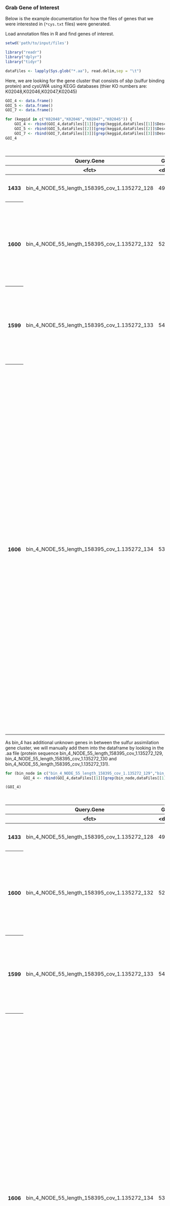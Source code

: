 ### Grab Gene of Interest

Below is the example documentation for how the files of genes that we were interested in (`*cys.txt` files) were generated. 

Load annotation files in R and find genes of interest. 

```R
setwd('path/to/input/files')

library("readr")
library("dplyr")
library("tidyr")

dataFiles <- lapply(Sys.glob("*.aa"), read.delim,sep = "\t")
```

Here, we are looking for the gene cluster that consists of *sbp* (sulfur binding protein) and *cysUWA* using KEGG databases (thier KO numbers are: K02048,K02046,K02047,K02045)

```R
GOI_4 <- data.frame()
GOI_5 <- data.frame()
GOI_7 <- data.frame()

for (keggid in c("K02048","K02046","K02047","K02045")) {
    GOI_4 <- rbind(GOI_4,dataFiles[[1]][grep(keggid,dataFiles[[1]]$Description.2),])
    GOI_5 <- rbind(GOI_5,dataFiles[[2]][grep(keggid,dataFiles[[2]]$Description.2),])
    GOI_7 <- rbind(GOI_7,dataFiles[[3]][grep(keggid,dataFiles[[3]]$Description.2),])}
GOI_4
```

<table>
<caption>A data.frame: 4 × 33</caption>
<thead>
	<tr><th></th><th scope=col>Query.Gene</th><th scope=col>GC.</th><th scope=col>Contig.name</th><th scope=col>Start.position</th><th scope=col>Stop.position</th><th scope=col>Orientation</th><th scope=col>Query.sequence</th><th scope=col>Signalling</th><th scope=col>Signal.confidence</th><th scope=col>Target.gene..UniProt.</th><th scope=col>⋯</th><th scope=col>Coverage.2</th><th scope=col>E.value.2</th><th scope=col>Description.2</th><th scope=col>Taxonomy.2</th><th scope=col>Target.gene..Pfam.</th><th scope=col>E.value.3</th><th scope=col>Description.3</th><th scope=col>Target.gene..TIGRfam.</th><th scope=col>E.value.4</th><th scope=col>Description.4</th></tr>
	<tr><th></th><th scope=col>&lt;fct&gt;</th><th scope=col>&lt;dbl&gt;</th><th scope=col>&lt;fct&gt;</th><th scope=col>&lt;int&gt;</th><th scope=col>&lt;int&gt;</th><th scope=col>&lt;fct&gt;</th><th scope=col>&lt;fct&gt;</th><th scope=col>&lt;fct&gt;</th><th scope=col>&lt;fct&gt;</th><th scope=col>&lt;fct&gt;</th><th scope=col>⋯</th><th scope=col>&lt;fct&gt;</th><th scope=col>&lt;fct&gt;</th><th scope=col>&lt;fct&gt;</th><th scope=col>&lt;fct&gt;</th><th scope=col>&lt;fct&gt;</th><th scope=col>&lt;fct&gt;</th><th scope=col>&lt;fct&gt;</th><th scope=col>&lt;fct&gt;</th><th scope=col>&lt;fct&gt;</th><th scope=col>&lt;fct&gt;</th></tr>
</thead>
<tbody>
	<tr><th scope=row>1433</th><td>bin_4_NODE_55_length_158395_cov_1.135272_128</td><td>49.90</td><td>bin_4_NODE_55_length_158395_cov_1.135272</td><td>0</td><td>0</td><td>Reverse</td><td>MKFNIWLSVGLLTFALAGASQAFADRTLLNVSYDPTRELYEEYNREFIRYWQEKTGEKITVKQSHGGSGKQARAVIDGVPADIVTLALAHDIDAISEQSGLIPAEWQKRLPNNSSPYLSTIVLLVRKDNPKGIRDWDDLIKPGVAVITPNPKTSGGARWNYLAAWGFALKKYDGDEAKAQEFLTRLYKNVSILDSGARGSTINFIQRGIGDVLISWENEAFLALKEYGPEKFEIIIPSISILAEPPVAVVDKNVDKHGVRNIAQAYLEYLYDKKGQEIAARNFYRPSDPEIAKKYAHQFPAINLFTINEVFGGWPQAQSIHFKDGGLFDKIYVNQ*                           </td><td>-</td><td>-</td><td>A0A1H9YF74</td><td>⋯</td><td>99.701493</td><td>-1.000000</td><td>K02048: sbp1; Prokaryotic sulfate-/thiosulfate-binding protein           </td><td>Nitrosomonas europaea</td><td>PF12849.7; PF01547.25; PF13531.6; PF13343.6                                                                                                        </td><td>0.000200; 0.000000; 0.000000; 0.000000                                                                                          </td><td>PBP_like_2; SBP_bac_1; SBP_bac_11; SBP_bac_6                                                            </td><td>TIGR00971; TIGR03261                                                                                                                                                                                                                                                                                                                                                                                                                                                                                                                                                                                                                                        </td><td>0.000000; 0.000001                                                                                                                                                                                                                                                                                                                                                                                                                                                                                                                                                                                </td><td>TIGR00971; TIGR03261                                                                                                                                                                                                                                                                                                                                                                                                                                                                                                                                                                                                                                        </td></tr>
	<tr><th scope=row>1600</th><td>bin_4_NODE_55_length_158395_cov_1.135272_132</td><td>52.88</td><td>bin_4_NODE_55_length_158395_cov_1.135272</td><td>0</td><td>0</td><td>Reverse</td><td>MSTFKQYSVLPGFNLALGFTLLYLSLVVLIPLSAAFIHSAKLTWPEFWSTVTAPRVVASYRLTFGASFAAAVVNTFFGLLVAWVLVRYPFPGKRLVDALIDLPFALPTSVAGITLTAIYAGNGWLGQYLEPLGIKVAFTPVGVFVALTFIGLPFVVRTVQPVLEDIEKELEEAAAMLGATRWQTFRYVIFPAVLPALTTGFALAFARAIGEYGSVIFIAGNIPMVSEITPLLIITKLEQYDYAGATAIAVVMLVISFILLLIINLLQWWVRHRSIKA*                                                                                     </td><td>-</td><td>-</td><td>A0A1H9YF01</td><td>⋯</td><td>99.638989</td><td>-1.000000</td><td>K02046: cysU; cysU; sulfate transport ABC transporter protein            </td><td>Nitrosomonas europaea</td><td>PF00528.22                                                                                                                                         </td><td>0.000000                                                                                                                        </td><td>BPD_transp_1                                                                                            </td><td>TIGR00969; TIGR00974; TIGR01097; TIGR01253; TIGR01581; TIGR02138; TIGR02139; TIGR02140; TIGR02141; TIGR03226; TIGR03255; TIGR03262; TIGR03416                                                                                                                                                                                                                                                                                                                                                                                                                                                                                                               </td><td>0.000000; 0.000000; 0.000001; 0.000000; 0.000000; 0.000000; 0.000000; 0.000000; 0.000000; 0.000000; 0.000000; 0.000000; 0.000220                                                                                                                                                                                                                                                                                                                                                                                                                                                                  </td><td>TIGR00969; TIGR00974; TIGR01097; TIGR01253; TIGR01581; TIGR02138; TIGR02139; TIGR02140; TIGR02141; TIGR03226; TIGR03255; TIGR03262; TIGR03416                                                                                                                                                                                                                                                                                                                                                                                                                                                                                                               </td></tr>
	<tr><th scope=row>1599</th><td>bin_4_NODE_55_length_158395_cov_1.135272_133</td><td>54.27</td><td>bin_4_NODE_55_length_158395_cov_1.135272</td><td>0</td><td>0</td><td>Reverse</td><td>MTAVPLLQTSPAPHKVVTQESPWARWTLILLALSFLSLFLLLPLVAVFFEALRKGWEVYLAAITEPDALAAIRLTLIAAAIAVPLNLIFGIAAAWAIAKFEFRGKSILTSLIDLPFSVSPVVAGLIYVLIFGLQGWIGPWLREHDLSIIFAVPGIVLATIFVTVPFIARELIPLMQAQGSEEEEAAIILGASGWQTLWYVTLPNIKWGLLYGTILCNARAMGEFGAVSVVSGHIRGLTNTLSLHVEILYNEYNFVAAFAVASLLALLALITLVLKTLVEAKVAQQTSRGNHS*                                                                      </td><td>-</td><td>-</td><td>A0A1H9YF25</td><td>⋯</td><td>99.657534</td><td>-1.000000</td><td>K02047: cysW; cysW; sulfate transport ABC transporter protein            </td><td>Nitrosomonas europaea</td><td>PF00528.22                                                                                                                                         </td><td>0.000000                                                                                                                        </td><td>BPD_transp_1                                                                                            </td><td>TIGR00969; TIGR00974; TIGR01097; TIGR01253; TIGR01581; TIGR02138; TIGR02139; TIGR02140; TIGR02141; TIGR03226; TIGR03255; TIGR03262                                                                                                                                                                                                                                                                                                                                                                                                                                                                                                                          </td><td>0.000000; 0.000000; 0.000420; 0.000000; 0.000000; 0.000000; 0.000000; 0.000000; 0.000000; 0.000000; 0.000019; 0.000000                                                                                                                                                                                                                                                                                                                                                                                                                                                                            </td><td>TIGR00969; TIGR00974; TIGR01097; TIGR01253; TIGR01581; TIGR02138; TIGR02139; TIGR02140; TIGR02141; TIGR03226; TIGR03255; TIGR03262                                                                                                                                                                                                                                                                                                                                                                                                                                                                                                                          </td></tr>
	<tr><th scope=row>1606</th><td>bin_4_NODE_55_length_158395_cov_1.135272_134</td><td>53.35</td><td>bin_4_NODE_55_length_158395_cov_1.135272</td><td>0</td><td>0</td><td>Reverse</td><td>MTIEIHDLSKQFGSFTALNDINLKVNPGELLALLGPSGSGKTTLLRVIAGLETADSGQVLFNEEDSTDKHIRDRHVGFVFQHYALFRNMTIFENVAFGLRVRPRKQRPNAPEINHRVTELLQLVQLDWLADRYPHQLSGGQRQRIALARALAVEPSVLLLDEPFGALDAKVRKELRAWLRKLHDDMHITSVFVTHDQEEALEVADRIVVMNRGRIEQIGTPDEVYEKPANPFVYEFLGHVNLFHGRVHQGHAWIGDLEVDAPEYSEAEDLSAIAYVRPHDIEVDRTLNGEPALAAHIVHILAIGPVVRLELAGKDNQSTNSIYAEISKERFRELQLARGDQVFIKPRKLDLFPNHAQNGSIH*</td><td>-</td><td>-</td><td>Q82WT5    </td><td>⋯</td><td>99.723757</td><td>-1.000000</td><td>K02045: cysA; cysA; sulfate transport ATP-binding ABC transporter protein</td><td>Nitrosomonas europaea</td><td>PF00004.29; PF13191.6; PF13304.6; PF13401.6; PF13476.6; PF13555.6; PF00005.27; PF17850.1; PF05729.12; PF02463.19; PF05621.11; PF03459.17; PF12857.7</td><td>0.000500; 0.000035; 0.000000; 0.000150; 0.000200; 0.000096; 0.000000; 0.000000; 0.000930; 0.000000; 0.000770; 0.000009; 0.000000</td><td>AAA; AAA_16; AAA_21; AAA_22; AAA_23; AAA_29; ABC_tran; CysA_C_terminal; NACHT; SMC_N; TniB; TOBE; TOBE_3</td><td>TIGR00611; TIGR00630; TIGR00954; TIGR00955; TIGR00956; TIGR00957; TIGR00958; TIGR00968; TIGR00972; TIGR01166; TIGR01184; TIGR01186; TIGR01187; TIGR01188; TIGR01189; TIGR01192; TIGR01193; TIGR01194; TIGR01257; TIGR01271; TIGR01277; TIGR01288; TIGR01842; TIGR01846; TIGR01978; TIGR02142; TIGR02203; TIGR02204; TIGR02211; TIGR02314; TIGR02315; TIGR02323; TIGR02324; TIGR02633; TIGR02673; TIGR02769; TIGR02770; TIGR02857; TIGR02868; TIGR02982; TIGR03005; TIGR03258; TIGR03265; TIGR03269; TIGR03375; TIGR03410; TIGR03411; TIGR03415; TIGR03522; TIGR03608; TIGR03719; TIGR03740; TIGR03771; TIGR03796; TIGR03797; TIGR03864; TIGR03873; TIGR04406</td><td>0.000020; 0.000000; 0.000000; 0.000000; 0.000000; 0.000000; 0.000000; 0.000000; 0.000000; 0.000000; 0.000000; 0.000000; 0.000000; 0.000000; 0.000000; 0.000000; 0.000000; 0.000000; 0.000000; 0.000000; 0.000000; 0.000000; 0.000000; 0.000000; 0.000000; 0.000000; 0.000000; 0.000000; 0.000000; 0.000000; 0.000000; 0.000000; 0.000000; 0.000000; 0.000000; 0.000000; 0.000000; 0.000000; 0.000000; 0.000000; 0.000000; 0.000000; 0.000000; 0.000000; 0.000000; 0.000000; 0.000000; 0.000000; 0.000000; 0.000000; 0.000000; 0.000000; 0.000000; 0.000000; 0.000000; 0.000000; 0.000000; 0.000000</td><td>TIGR00611; TIGR00630; TIGR00954; TIGR00955; TIGR00956; TIGR00957; TIGR00958; TIGR00968; TIGR00972; TIGR01166; TIGR01184; TIGR01186; TIGR01187; TIGR01188; TIGR01189; TIGR01192; TIGR01193; TIGR01194; TIGR01257; TIGR01271; TIGR01277; TIGR01288; TIGR01842; TIGR01846; TIGR01978; TIGR02142; TIGR02203; TIGR02204; TIGR02211; TIGR02314; TIGR02315; TIGR02323; TIGR02324; TIGR02633; TIGR02673; TIGR02769; TIGR02770; TIGR02857; TIGR02868; TIGR02982; TIGR03005; TIGR03258; TIGR03265; TIGR03269; TIGR03375; TIGR03410; TIGR03411; TIGR03415; TIGR03522; TIGR03608; TIGR03719; TIGR03740; TIGR03771; TIGR03796; TIGR03797; TIGR03864; TIGR03873; TIGR04406</td></tr>
</tbody>
</table>

As bin_4 has additional unknown genes in between the sulfur assimilation gene cluster, we will manually add them into the dataframe by looking in the .aa file (protein sequence bin_4_NODE_55_length_158395_cov_1.135272_129, bin_4_NODE_55_length_158395_cov_1.135272_130 and bin_4_NODE_55_length_158395_cov_1.135272_131).

```R
for (bin_node in c("bin_4_NODE_55_length_158395_cov_1.135272_129","bin_4_NODE_55_length_158395_cov_1.135272_130","bin_4_NODE_55_length_158395_cov_1.135272_131")) {
        GOI_4 <- rbind(GOI_4,dataFiles[[1]][grep(bin_node,dataFiles[[1]]$Query.Gene),])}

(GOI_4)
```

<table>
<caption>A data.frame: 7 × 33</caption>
<thead>
	<tr><th></th><th scope=col>Query.Gene</th><th scope=col>GC.</th><th scope=col>Contig.name</th><th scope=col>Start.position</th><th scope=col>Stop.position</th><th scope=col>Orientation</th><th scope=col>Query.sequence</th><th scope=col>Signalling</th><th scope=col>Signal.confidence</th><th scope=col>Target.gene..UniProt.</th><th scope=col>⋯</th><th scope=col>Coverage.2</th><th scope=col>E.value.2</th><th scope=col>Description.2</th><th scope=col>Taxonomy.2</th><th scope=col>Target.gene..Pfam.</th><th scope=col>E.value.3</th><th scope=col>Description.3</th><th scope=col>Target.gene..TIGRfam.</th><th scope=col>E.value.4</th><th scope=col>Description.4</th></tr>
	<tr><th></th><th scope=col>&lt;fct&gt;</th><th scope=col>&lt;dbl&gt;</th><th scope=col>&lt;fct&gt;</th><th scope=col>&lt;int&gt;</th><th scope=col>&lt;int&gt;</th><th scope=col>&lt;fct&gt;</th><th scope=col>&lt;fct&gt;</th><th scope=col>&lt;fct&gt;</th><th scope=col>&lt;fct&gt;</th><th scope=col>&lt;fct&gt;</th><th scope=col>⋯</th><th scope=col>&lt;fct&gt;</th><th scope=col>&lt;fct&gt;</th><th scope=col>&lt;fct&gt;</th><th scope=col>&lt;fct&gt;</th><th scope=col>&lt;fct&gt;</th><th scope=col>&lt;fct&gt;</th><th scope=col>&lt;fct&gt;</th><th scope=col>&lt;fct&gt;</th><th scope=col>&lt;fct&gt;</th><th scope=col>&lt;fct&gt;</th></tr>
</thead>
<tbody>
	<tr><th scope=row>1433</th><td>bin_4_NODE_55_length_158395_cov_1.135272_128</td><td>49.90</td><td>bin_4_NODE_55_length_158395_cov_1.135272</td><td>0</td><td>0</td><td>Reverse</td><td>MKFNIWLSVGLLTFALAGASQAFADRTLLNVSYDPTRELYEEYNREFIRYWQEKTGEKITVKQSHGGSGKQARAVIDGVPADIVTLALAHDIDAISEQSGLIPAEWQKRLPNNSSPYLSTIVLLVRKDNPKGIRDWDDLIKPGVAVITPNPKTSGGARWNYLAAWGFALKKYDGDEAKAQEFLTRLYKNVSILDSGARGSTINFIQRGIGDVLISWENEAFLALKEYGPEKFEIIIPSISILAEPPVAVVDKNVDKHGVRNIAQAYLEYLYDKKGQEIAARNFYRPSDPEIAKKYAHQFPAINLFTINEVFGGWPQAQSIHFKDGGLFDKIYVNQ*                           </td><td>-</td><td>-</td><td>A0A1H9YF74</td><td>⋯</td><td>99.701493</td><td>-1.000000</td><td>K02048: sbp1; Prokaryotic sulfate-/thiosulfate-binding protein           </td><td>Nitrosomonas europaea</td><td>PF12849.7; PF01547.25; PF13531.6; PF13343.6                                                                                                        </td><td>0.000200; 0.000000; 0.000000; 0.000000                                                                                          </td><td>PBP_like_2; SBP_bac_1; SBP_bac_11; SBP_bac_6                                                            </td><td>TIGR00971; TIGR03261                                                                                                                                                                                                                                                                                                                                                                                                                                                                                                                                                                                                                                        </td><td>0.000000; 0.000001                                                                                                                                                                                                                                                                                                                                                                                                                                                                                                                                                                                </td><td>TIGR00971; TIGR03261                                                                                                                                                                                                                                                                                                                                                                                                                                                                                                                                                                                                                                        </td></tr>
	<tr><th scope=row>1600</th><td>bin_4_NODE_55_length_158395_cov_1.135272_132</td><td>52.88</td><td>bin_4_NODE_55_length_158395_cov_1.135272</td><td>0</td><td>0</td><td>Reverse</td><td>MSTFKQYSVLPGFNLALGFTLLYLSLVVLIPLSAAFIHSAKLTWPEFWSTVTAPRVVASYRLTFGASFAAAVVNTFFGLLVAWVLVRYPFPGKRLVDALIDLPFALPTSVAGITLTAIYAGNGWLGQYLEPLGIKVAFTPVGVFVALTFIGLPFVVRTVQPVLEDIEKELEEAAAMLGATRWQTFRYVIFPAVLPALTTGFALAFARAIGEYGSVIFIAGNIPMVSEITPLLIITKLEQYDYAGATAIAVVMLVISFILLLIINLLQWWVRHRSIKA*                                                                                     </td><td>-</td><td>-</td><td>A0A1H9YF01</td><td>⋯</td><td>99.638989</td><td>-1.000000</td><td>K02046: cysU; cysU; sulfate transport ABC transporter protein            </td><td>Nitrosomonas europaea</td><td>PF00528.22                                                                                                                                         </td><td>0.000000                                                                                                                        </td><td>BPD_transp_1                                                                                            </td><td>TIGR00969; TIGR00974; TIGR01097; TIGR01253; TIGR01581; TIGR02138; TIGR02139; TIGR02140; TIGR02141; TIGR03226; TIGR03255; TIGR03262; TIGR03416                                                                                                                                                                                                                                                                                                                                                                                                                                                                                                               </td><td>0.000000; 0.000000; 0.000001; 0.000000; 0.000000; 0.000000; 0.000000; 0.000000; 0.000000; 0.000000; 0.000000; 0.000000; 0.000220                                                                                                                                                                                                                                                                                                                                                                                                                                                                  </td><td>TIGR00969; TIGR00974; TIGR01097; TIGR01253; TIGR01581; TIGR02138; TIGR02139; TIGR02140; TIGR02141; TIGR03226; TIGR03255; TIGR03262; TIGR03416                                                                                                                                                                                                                                                                                                                                                                                                                                                                                                               </td></tr>
	<tr><th scope=row>1599</th><td>bin_4_NODE_55_length_158395_cov_1.135272_133</td><td>54.27</td><td>bin_4_NODE_55_length_158395_cov_1.135272</td><td>0</td><td>0</td><td>Reverse</td><td>MTAVPLLQTSPAPHKVVTQESPWARWTLILLALSFLSLFLLLPLVAVFFEALRKGWEVYLAAITEPDALAAIRLTLIAAAIAVPLNLIFGIAAAWAIAKFEFRGKSILTSLIDLPFSVSPVVAGLIYVLIFGLQGWIGPWLREHDLSIIFAVPGIVLATIFVTVPFIARELIPLMQAQGSEEEEAAIILGASGWQTLWYVTLPNIKWGLLYGTILCNARAMGEFGAVSVVSGHIRGLTNTLSLHVEILYNEYNFVAAFAVASLLALLALITLVLKTLVEAKVAQQTSRGNHS*                                                                      </td><td>-</td><td>-</td><td>A0A1H9YF25</td><td>⋯</td><td>99.657534</td><td>-1.000000</td><td>K02047: cysW; cysW; sulfate transport ABC transporter protein            </td><td>Nitrosomonas europaea</td><td>PF00528.22                                                                                                                                         </td><td>0.000000                                                                                                                        </td><td>BPD_transp_1                                                                                            </td><td>TIGR00969; TIGR00974; TIGR01097; TIGR01253; TIGR01581; TIGR02138; TIGR02139; TIGR02140; TIGR02141; TIGR03226; TIGR03255; TIGR03262                                                                                                                                                                                                                                                                                                                                                                                                                                                                                                                          </td><td>0.000000; 0.000000; 0.000420; 0.000000; 0.000000; 0.000000; 0.000000; 0.000000; 0.000000; 0.000000; 0.000019; 0.000000                                                                                                                                                                                                                                                                                                                                                                                                                                                                            </td><td>TIGR00969; TIGR00974; TIGR01097; TIGR01253; TIGR01581; TIGR02138; TIGR02139; TIGR02140; TIGR02141; TIGR03226; TIGR03255; TIGR03262                                                                                                                                                                                                                                                                                                                                                                                                                                                                                                                          </td></tr>
	<tr><th scope=row>1606</th><td>bin_4_NODE_55_length_158395_cov_1.135272_134</td><td>53.35</td><td>bin_4_NODE_55_length_158395_cov_1.135272</td><td>0</td><td>0</td><td>Reverse</td><td>MTIEIHDLSKQFGSFTALNDINLKVNPGELLALLGPSGSGKTTLLRVIAGLETADSGQVLFNEEDSTDKHIRDRHVGFVFQHYALFRNMTIFENVAFGLRVRPRKQRPNAPEINHRVTELLQLVQLDWLADRYPHQLSGGQRQRIALARALAVEPSVLLLDEPFGALDAKVRKELRAWLRKLHDDMHITSVFVTHDQEEALEVADRIVVMNRGRIEQIGTPDEVYEKPANPFVYEFLGHVNLFHGRVHQGHAWIGDLEVDAPEYSEAEDLSAIAYVRPHDIEVDRTLNGEPALAAHIVHILAIGPVVRLELAGKDNQSTNSIYAEISKERFRELQLARGDQVFIKPRKLDLFPNHAQNGSIH*</td><td>-</td><td>-</td><td>Q82WT5    </td><td>⋯</td><td>99.723757</td><td>-1.000000</td><td>K02045: cysA; cysA; sulfate transport ATP-binding ABC transporter protein</td><td>Nitrosomonas europaea</td><td>PF00004.29; PF13191.6; PF13304.6; PF13401.6; PF13476.6; PF13555.6; PF00005.27; PF17850.1; PF05729.12; PF02463.19; PF05621.11; PF03459.17; PF12857.7</td><td>0.000500; 0.000035; 0.000000; 0.000150; 0.000200; 0.000096; 0.000000; 0.000000; 0.000930; 0.000000; 0.000770; 0.000009; 0.000000</td><td>AAA; AAA_16; AAA_21; AAA_22; AAA_23; AAA_29; ABC_tran; CysA_C_terminal; NACHT; SMC_N; TniB; TOBE; TOBE_3</td><td>TIGR00611; TIGR00630; TIGR00954; TIGR00955; TIGR00956; TIGR00957; TIGR00958; TIGR00968; TIGR00972; TIGR01166; TIGR01184; TIGR01186; TIGR01187; TIGR01188; TIGR01189; TIGR01192; TIGR01193; TIGR01194; TIGR01257; TIGR01271; TIGR01277; TIGR01288; TIGR01842; TIGR01846; TIGR01978; TIGR02142; TIGR02203; TIGR02204; TIGR02211; TIGR02314; TIGR02315; TIGR02323; TIGR02324; TIGR02633; TIGR02673; TIGR02769; TIGR02770; TIGR02857; TIGR02868; TIGR02982; TIGR03005; TIGR03258; TIGR03265; TIGR03269; TIGR03375; TIGR03410; TIGR03411; TIGR03415; TIGR03522; TIGR03608; TIGR03719; TIGR03740; TIGR03771; TIGR03796; TIGR03797; TIGR03864; TIGR03873; TIGR04406</td><td>0.000020; 0.000000; 0.000000; 0.000000; 0.000000; 0.000000; 0.000000; 0.000000; 0.000000; 0.000000; 0.000000; 0.000000; 0.000000; 0.000000; 0.000000; 0.000000; 0.000000; 0.000000; 0.000000; 0.000000; 0.000000; 0.000000; 0.000000; 0.000000; 0.000000; 0.000000; 0.000000; 0.000000; 0.000000; 0.000000; 0.000000; 0.000000; 0.000000; 0.000000; 0.000000; 0.000000; 0.000000; 0.000000; 0.000000; 0.000000; 0.000000; 0.000000; 0.000000; 0.000000; 0.000000; 0.000000; 0.000000; 0.000000; 0.000000; 0.000000; 0.000000; 0.000000; 0.000000; 0.000000; 0.000000; 0.000000; 0.000000; 0.000000</td><td>TIGR00611; TIGR00630; TIGR00954; TIGR00955; TIGR00956; TIGR00957; TIGR00958; TIGR00968; TIGR00972; TIGR01166; TIGR01184; TIGR01186; TIGR01187; TIGR01188; TIGR01189; TIGR01192; TIGR01193; TIGR01194; TIGR01257; TIGR01271; TIGR01277; TIGR01288; TIGR01842; TIGR01846; TIGR01978; TIGR02142; TIGR02203; TIGR02204; TIGR02211; TIGR02314; TIGR02315; TIGR02323; TIGR02324; TIGR02633; TIGR02673; TIGR02769; TIGR02770; TIGR02857; TIGR02868; TIGR02982; TIGR03005; TIGR03258; TIGR03265; TIGR03269; TIGR03375; TIGR03410; TIGR03411; TIGR03415; TIGR03522; TIGR03608; TIGR03719; TIGR03740; TIGR03771; TIGR03796; TIGR03797; TIGR03864; TIGR03873; TIGR04406</td></tr>
	<tr><th scope=row>1434</th><td>bin_4_NODE_55_length_158395_cov_1.135272_129</td><td>46.41</td><td>bin_4_NODE_55_length_158395_cov_1.135272</td><td>0</td><td>0</td><td>Reverse</td><td>MTVLIVGGDYIASLKQRITAHGYSRIEHWNGRKKGFNKRALPGRTKLVVIIYDYVSHNLANSVKDQASRIGIPMIFCRHAMHEIDTIFDEKKAEESCCNFV*                                                                                                                                                                                                                                                                     </td><td>-</td><td>-</td><td>A0A1H9YF98</td><td>⋯</td><td>99.009901</td><td>-1.000000</td><td>possible predicted diverged CheY-domain                                  </td><td>Nitrosomonas europaea</td><td>PF10087.9                                                                                                                                          </td><td>0.000000                                                                                                                        </td><td>DUF2325                                                                                                 </td><td>Not annotated                                                                                                                                                                                                                                                                                                                                                                                                                                                                                                                                                                                                                                               </td><td>-                                                                                                                                                                                                                                                                                                                                                                                                                                                                                                                                                                                                 </td><td>-                                                                                                                                                                                                                                                                                                                                                                                                                                                                                                                                                                                                                                                           </td></tr>
	<tr><th scope=row>1602</th><td>bin_4_NODE_55_length_158395_cov_1.135272_130</td><td>44.85</td><td>bin_4_NODE_55_length_158395_cov_1.135272</td><td>0</td><td>0</td><td>Reverse</td><td>MLPSTLKTLVHGDYMIRTIERIITSTGFSLQHSDNGEITGLFYHCKLSSAYQPVFEAARNNIIGQEARIRADLNGNGEIQLSPWHIFALAPDDEQLIKLDRLCRTIHALNFLDNITNKQMKLFVSVQPRLLESVKDDHGSAFEQILDIIGIRTSRIVIEIPVEANRDWRLLKRVIMNYRAHGYLISVNYSGTNNDRISELGKLYPNVIRIDARDLLRRSVLDPLIVTAHNQGADVLVGNIETSYQLTDAIHAGADLLQGNFLARYSRKADNMLTPFSWQIPDERNGYRFDNESLQENQPYRSI*                                                           </td><td>-</td><td>-</td><td>A0A1H9YFC5</td><td>⋯</td><td>99.653979</td><td>-1.000000</td><td>Domain of unknown function 2                                             </td><td>Nitrosomonas europaea</td><td>PF00563.20                                                                                                                                         </td><td>0.000000                                                                                                                        </td><td>EAL                                                                                                     </td><td>Not annotated                                                                                                                                                                                                                                                                                                                                                                                                                                                                                                                                                                                                                                               </td><td>-                                                                                                                                                                                                                                                                                                                                                                                                                                                                                                                                                                                                 </td><td>-                                                                                                                                                                                                                                                                                                                                                                                                                                                                                                                                                                                                                                                           </td></tr>
	<tr><th scope=row>1601</th><td>bin_4_NODE_55_length_158395_cov_1.135272_131</td><td>46.51</td><td>bin_4_NODE_55_length_158395_cov_1.135272</td><td>0</td><td>0</td><td>Reverse</td><td>MNRTTAKPFTVMDEFELIKAATDYSLEQDENGRISGNFYHCKLTSAFQVILDIHENNIIGHAAYIRSESNGEVSLWPWQVFALASKDEQLIDLDRLCRAIHALNYFKKNFDTNTGQLFLSVHPRLLSSIQNEHGRTFKDFLDLTGISTSRIVIEIPPALNHDWKLLQKLIINYRSYGYQIALNFSSTNGHWLLGTDDLHPDILIVQAHELLHYQLNDYPEDNSTRDAGFRLHVRKIETQEQLTAAKQAGAHYLQGNFLGKTV*                                                                                                    </td><td>-</td><td>-</td><td>A0A1H9YEZ8</td><td>⋯</td><td>99.618321</td><td>-1.000000</td><td>Domain of unknown function 2                                             </td><td>Nitrosomonas europaea</td><td>PF00563.20                                                                                                                                         </td><td>0.000000                                                                                                                        </td><td>EAL                                                                                                     </td><td>Not annotated                                                                                                                                                                                                                                                                                                                                                                                                                                                                                                                                                                                                                                               </td><td>-                                                                                                                                                                                                                                                                                                                                                                                                                                                                                                                                                                                                 </td><td>-                                                                                                                                                                                                                                                                                                                                                                                                                                                                                                                                                                                                                                                           </td></tr>
</tbody>
</table>


We found 2 genes match to K02048 for bin 5: the sulfate binding protein, but as we are only interested at the gene cluster, we will look at the one from the same contig as the other genes. Next, we will create the tables (`*cys.txt`) to be used for 'genoPlotR'.


```R
GOI4=GOI_4[1:7,] %>%  
    select("Description.2","Query.Gene") %>% 
    separate(col = Description.2, into = c("KO", "Annotation"), sep = ":") 
GOI5=GOI_5[c(1,3:5),] %>%  
    select("Description.2","Query.Gene") %>% 
    separate(col = Description.2, into = c("KO", "Annotation"), sep = ":") 
GOI7=GOI_7[1:4,] %>%  
    select("Description.2","Query.Gene") %>% 
    separate(col = Description.2, into = c("KO", "Annotation"), sep = ":") 

rownames(GOI4) <- c() 
rownames(GOI5) <- c() 
rownames(GOI7) <- c() 
 
head(GOI4)
```

    Warning message:
    “Expected 2 pieces. Missing pieces filled with `NA` in 3 rows [5, 6, 7].”


<table>
<caption>A data.frame: 6 × 3</caption>
<thead>
	<tr><th scope=col>KO</th><th scope=col>Annotation</th><th scope=col>Query.Gene</th></tr>
	<tr><th scope=col>&lt;chr&gt;</th><th scope=col>&lt;chr&gt;</th><th scope=col>&lt;fct&gt;</th></tr>
</thead>
<tbody>
	<tr><td>K02048                                 </td><td> sbp1; Prokaryotic sulfate-/thiosulfate-binding protein           </td><td>bin_4_NODE_55_length_158395_cov_1.135272_128</td></tr>
	<tr><td>K02046                                 </td><td> cysU; cysU; sulfate transport ABC transporter protein            </td><td>bin_4_NODE_55_length_158395_cov_1.135272_132</td></tr>
	<tr><td>K02047                                 </td><td> cysW; cysW; sulfate transport ABC transporter protein            </td><td>bin_4_NODE_55_length_158395_cov_1.135272_133</td></tr>
	<tr><td>K02045                                 </td><td> cysA; cysA; sulfate transport ATP-binding ABC transporter protein</td><td>bin_4_NODE_55_length_158395_cov_1.135272_134</td></tr>
	<tr><td>possible predicted diverged CheY-domain</td><td>NA                                                                </td><td>bin_4_NODE_55_length_158395_cov_1.135272_129</td></tr>
	<tr><td>Domain of unknown function 2           </td><td>NA                                                                </td><td>bin_4_NODE_55_length_158395_cov_1.135272_130</td></tr>
</tbody>
</table>


Edit the gene annotation for the unknown KO in bin_4 to get the table below

```R
GOI4 = mutate(GOI4, Annotation = case_when(Annotation == "NA" ~ "",TRUE ~ as.character(KO)))
GOI4
```


<table>
<caption>A data.frame: 7 × 3</caption>
<thead>
	<tr><th scope=col>KO</th><th scope=col>Annotation</th><th scope=col>Query.Gene</th></tr>
	<tr><th scope=col>&lt;chr&gt;</th><th scope=col>&lt;chr&gt;</th><th scope=col>&lt;fct&gt;</th></tr>
</thead>
<tbody>
	<tr><td>K02048                                 </td><td>K02048                                 </td><td>bin_4_NODE_55_length_158395_cov_1.135272_128</td></tr>
	<tr><td>K02046                                 </td><td>K02046                                 </td><td>bin_4_NODE_55_length_158395_cov_1.135272_132</td></tr>
	<tr><td>K02047                                 </td><td>K02047                                 </td><td>bin_4_NODE_55_length_158395_cov_1.135272_133</td></tr>
	<tr><td>K02045                                 </td><td>K02045                                 </td><td>bin_4_NODE_55_length_158395_cov_1.135272_134</td></tr>
	<tr><td>possible predicted diverged CheY-domain</td><td>possible predicted diverged CheY-domain</td><td>bin_4_NODE_55_length_158395_cov_1.135272_129</td></tr>
	<tr><td>Domain of unknown function 2           </td><td>Domain of unknown function 2           </td><td>bin_4_NODE_55_length_158395_cov_1.135272_130</td></tr>
	<tr><td>Domain of unknown function 2           </td><td>Domain of unknown function 2           </td><td>bin_4_NODE_55_length_158395_cov_1.135272_131</td></tr>
</tbody>
</table>

Export the files. 

```R
write_delim(GOI4, "bin_4_cys.txt", delim="\t")
write_delim(GOI5, "bin_5_cys.txt", delim="\t")
write_delim(GOI7, "bin_7_cys.txt", delim="\t")
```
